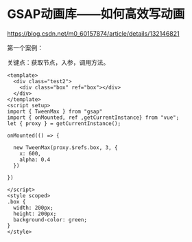 # GSAP动画库——如何高效写动画

https://blog.csdn.net/m0_60157874/article/details/132146821



第一个案例：

关键点：获取节点，入参，调用方法。

```vue
<template>
  <div class="test2">
    <div class="box" ref="box"></div>
  </div>
</template>
<script setup>
import { TweenMax } from "gsap"
import { onMounted, ref ,getCurrentInstance} from "vue";
let { proxy } = getCurrentInstance();

onMounted(() => {
    
  new TweenMax(proxy.$refs.box, 3, {
    x: 600,
    alpha: 0.4
  })
    
})

</script>
<style scoped>
.box {
  width: 200px;
  height: 200px;
  background-color: green;
}
</style>
```



